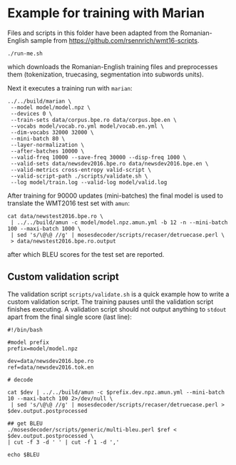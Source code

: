 # Example for training with Marian

Files and scripts in this folder have been adapted from the Romanian-English sample from https://github.com/rsennrich/wmt16-scripts. 

```
./run-me.sh
```

which downloads the Romanian-English training files and preprocesses them (tokenization, truecasing, segmentation into subwords units). 

Next it executes a training run with `marian`:

```
../../build/marian \
 --model model/model.npz \
 --devices 0 \
 --train-sets data/corpus.bpe.ro data/corpus.bpe.en \
 --vocabs model/vocab.ro.yml model/vocab.en.yml \
 --dim-vocabs 32000 32000 \
 --mini-batch 80 \
 --layer-normalization \
 --after-batches 10000 \
 --valid-freq 10000 --save-freq 30000 --disp-freq 1000 \
 --valid-sets data/newsdev2016.bpe.ro data/newsdev2016.bpe.en \
 --valid-metrics cross-entropy valid-script \
 --valid-script-path ./scripts/validate.sh \
 --log model/train.log --valid-log model/valid.log
```
After training for 90000 updates (mini-batches) the final model is used to translate the WMT2016 test set with `amun`:

```
cat data/newstest2016.bpe.ro \
 | ../../build/amun -c model/model.npz.amun.yml -b 12 -n --mini-batch 100 --maxi-batch 1000 \
 | sed 's/\@\@ //g' | mosesdecoder/scripts/recaser/detruecase.perl \
 > data/newstest2016.bpe.ro.output
```
after which BLEU scores for the test set are reported. 

## Custom validation script

The validation script `scripts/validate.sh` is a quick example how to write a custom validation script. The training pauses until the validation script finishes executing. A validation script should not output anything to `stdout` apart from the final single score (last line): 

```
#!/bin/bash

#model prefix
prefix=model/model.npz

dev=data/newsdev2016.bpe.ro
ref=data/newsdev2016.tok.en

# decode

cat $dev | ../../build/amun -c $prefix.dev.npz.amun.yml --mini-batch 10 --maxi-batch 100 2>/dev/null \
 | sed 's/\@\@ //g' | mosesdecoder/scripts/recaser/detruecase.perl > $dev.output.postprocessed

## get BLEU
./mosesdecoder/scripts/generic/multi-bleu.perl $ref < $dev.output.postprocessed \
| cut -f 3 -d ' ' | cut -f 1 -d ','

echo $BLEU
```
